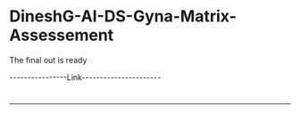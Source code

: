 # DineshG-AI-DS-Gyna-Matrix-Assessement

The final out is ready

----------------Link----------------------
#
-------------------------------------------
